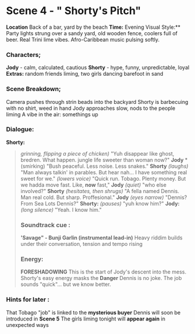 # Scene 4 - " Shorty's Pitch"
**Location** Back of a bar, yard by the beach
**Time:** Evening
Visual Style:** Party lights strung over a sandy yard, old wooden fence, coolers full of beer. Real Trini lime vibes.
Afro-Caribbean music pulsing softly.
### Characters;
**Jody** - calm, calculated, cautious
**Shorty** - hype, funny, unpredictable, loyal
**Extras:** random friends liming, two girls dancing barefoot in sand
### Scene Breakdown;
Camera pushes through strin beads into the backyard
Shorty is barbecuing with no shirt, weed in hand
Jody approaches slow, nods to the people liming
A vibe in the air: somethings up
### Dialogue:
**Shorty:**   
> *grinning, flipping a piece of chicken)*
> "Yuh disappear like ghost, bredren. What happen. jungle life sweeter than woman now?"
> **Jody** *(smirking)
> "Bush peaceful. Less noise. Less snakes."
> **Shorty**
> *(laughs)*
> "Man always talkin' in parables. But hear nah... I have something real sweet for we."
> *(lowers voice)*
> "Quick run. Tobago. Plenty money. But we hadda move fast. Like, **now** fast,"
**Jody**
> *(quiet)*
> "who else involved?"
**Shorty**
> *(hesitates, then shrugs)*
> "A fella named Dennis. Man real cold. But sharp. Proffesional."
**Jody**
> *(eyes narrow)*
> "Dennis? From Sea Lots Dennis?"
**Shorty:**
> *(pauses)*
> "yuh know him?"
**Jody:**
> *(long silence)*
> "Yeah. I know him."
> ### Soundtrack cue :
> **'Savage" - Bunji Garlin (instrumental lead-in)**
> Heavy riddim builds under their conversation, tension and tempo rising
> ### Energy:
> **FORESHADOWING**
This is the start of Jody's descent into the mess.
> Shorty's easy energy masks the **Danger**
>  Dennis is no joke.
The job sounds "quick"... but we know better.  
### Hints for later :
That Tobago "job" is linked to the **mysterious buyer**
Dennis will soon be introduced in **Scene 5**
The girls liming tonight will **appear again** in unexpected ways 













>   
